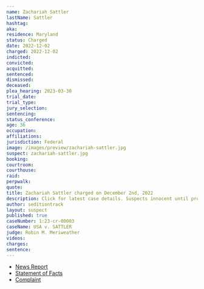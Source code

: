 ```yaml
---
name: Zachariah Sattler
lastName: Sattler
hashtag:
aka:
residence: Maryland
status: Charged
date: 2022-12-02
charged: 2022-12-02
indicted:
convicted:
acquitted:
sentenced:
dismissed:
deceased:
plea_hearing: 2023-03-30
trial_date:
trial_type:
jury_selection:
sentencing:
status_conference:
age: 36
occupation:
affiliations:
jurisdiction: Federal
image: /images/preview/zachariah-sattler.jpg
suspect: zachariah-sattler.jpg
booking:
courtroom:
courthouse:
raid:
perpwalk:
quote:
title: Zachariah Sattler charged on December 2nd, 2022
description: Click for latest case details. Suspects innocent until proven guilty.
author: seditiontrack
layout: suspect
published: true
caseNumber: 1:23-cr-00003
caseName: USA v. SATTLER
judge: Robin M. Meriweather
videos:
charges:
sentence:
---
```


- [News Report](https://www.cbsnews.com/baltimore/news/maryland-man-arrested-accused-capitol-in-jan-6-riot-chesterstown-zachariah-sattler/)
- [Statement of Facts](https://www.justice.gov/usao-dc/case-multi-defendant/file/1559726/download)
- [Complaint](https://www.justice.gov/usao-dc/case-multi-defendant/file/1559731/download)

